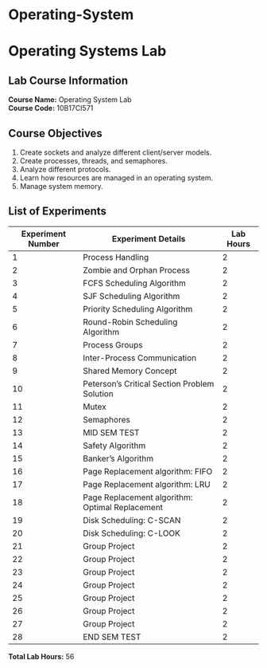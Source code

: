 # Operating-System

# Operating Systems Lab

## Lab Course Information

**Course Name:** Operating System Lab  
**Course Code:** 10B17CI571

## Course Objectives

1. Create sockets and analyze different client/server models.
2. Create processes, threads, and semaphores.
3. Analyze different protocols.
4. Learn how resources are managed in an operating system.
5. Manage system memory.

## List of Experiments

| Experiment Number | Experiment Details                            | Lab Hours |
|-------------------|-----------------------------------------------|-----------|
| 1                 | Process Handling                              | 2         |
| 2                 | Zombie and Orphan Process                     | 2         |
| 3                 | FCFS Scheduling Algorithm                     | 2         |
| 4                 | SJF Scheduling Algorithm                      | 2         |
| 5                 | Priority Scheduling Algorithm                 | 2         |
| 6                 | Round-Robin Scheduling Algorithm              | 2         |
| 7                 | Process Groups                                | 2         |
| 8                 | Inter-Process Communication                   | 2         |
| 9                 | Shared Memory Concept                         | 2         |
| 10                | Peterson’s Critical Section Problem Solution  | 2         |
| 11                | Mutex                                         | 2         |
| 12                | Semaphores                                    | 2         |
| 13                | MID SEM TEST                                  | 2         |
| 14                | Safety Algorithm                              | 2         |
| 15                | Banker’s Algorithm                            | 2         |
| 16                | Page Replacement algorithm: FIFO              | 2         |
| 17                | Page Replacement algorithm: LRU               | 2         |
| 18                | Page Replacement algorithm: Optimal Replacement | 2       |
| 19                | Disk Scheduling: C-SCAN                       | 2         |
| 20                | Disk Scheduling: C-LOOK                       | 2         |
| 21                | Group Project                                 | 2         |
| 22                | Group Project                                 | 2         |
| 23                | Group Project                                 | 2         |
| 24                | Group Project                                 | 2         |
| 25                | Group Project                                 | 2         |
| 26                | Group Project                                 | 2         |
| 27                | Group Project                                 | 2         |
| 28                | END SEM TEST                                  | 2         |

**Total Lab Hours:** 56
